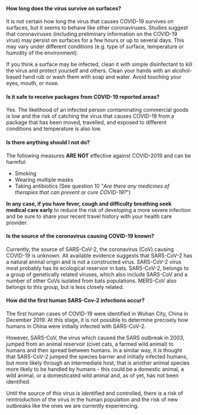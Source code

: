 #### How long does the virus survive on surfaces?

It is not certain how long the virus that causes COVID-19 survives on surfaces, but it seems to behave like other coronaviruses. Studies suggest that coronaviruses (including preliminary information on the COVID-19 virus) may persist on surfaces for a few hours or up to several days. This may vary under different conditions (e.g. type of surface, temperature or humidity of the environment).

If you think a surface may be infected, clean it with simple disinfectant to kill the virus and protect yourself and others. Clean your hands with an alcohol-based hand rub or wash them with soap and water. Avoid touching your eyes, mouth, or nose.

#### Is it safe to receive packages from COVID-19 reported areas?

Yes. The likelihood of an infected person contaminating commercial goods is low and the risk of catching the virus that causes COVID-19 from a package that has been moved, travelled, and exposed to different conditions and temperature is also low. 

#### Is there anything should I not do?

The following measures **ARE NOT** effective against COVID-2019 and can be harmful:

- Smoking
- Wearing multiple masks
- Taking antibiotics (See question 10 "*Are there any medicines of therapies that can prevent or cure COVID-19?*")

**In any case, if you have fever, cough and difficulty breathing seek medical care early** to reduce the risk of developing a more severe infection and be sure to share your recent travel history with your health care provider.

#### Is the source of the coronavirus causing COVID-19 known?

Currently, the source of SARS-CoV-2, the coronavirus (CoV) causing COVID-19 is unknown. All available evidence suggests that SARS-CoV-2 has a natural animal origin and is not a constructed virus. SARS-CoV-2 virus most probably has its ecological reservoir in bats. SARS-CoV-2, belongs to a group of genetically related viruses, which also include SARS-CoV and a number of other CoVs isolated from bats populations. MERS-CoV also belongs to this group, but is less closely related.

#### How did the first human SARS-Cov-2 infections occur?

The first human cases of COVID-19 were identified in Wuhan City, China in December 2019. At this stage, it is not possible to determine precisely how humans in China were initially infected with SARS-CoV-2.

However, SARS-CoV, the virus which caused the SARS outbreak in 2003, jumped from an animal reservoir (civet cats, a farmed wild animal) to humans and then spread between humans. In a similar way, it is thought that SARS-CoV-2 jumped the species barrier and initially infected humans, but more likely through an intermediate host, that is another animal species more likely to be handled by humans - this could be a domestic animal, a wild animal, or a domesticated wild animal and, as of yet, has not been identified.

Until the source of this virus is identified and controlled, there is a risk of reintroduction of the virus in the human population and the risk of new outbreaks like the ones we are currently experiencing.